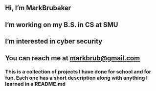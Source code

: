 ## Hi, I’m MarkBrubaker
## I’m working on my B.S. in CS at SMU
## I’m interested in cyber security
## You can reach me at markbrub@gmail.com
### This is a collection of projects I have done for school and for fun. Each one has a short description along with anything I learned in a README.md
